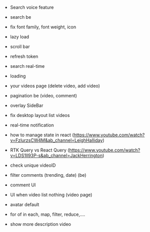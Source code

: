 - Search voice feature
- search be
- fix font family, font weight, icon
- lazy load
- scroll bar
- refresh token
- search real-time
- loading
- your videos page (delete video, add video)
- pagination be (video, comment)
- overlay SideBar
- fix desktop layout list videos
- real-time notification
- how to manage state in react (https://www.youtube.com/watch?v=FzlurzsCW4M&ab_channel=LeighHalliday)
- RTK Query vs React Query (https://www.youtube.com/watch?v=LDS1ll93P-s&ab_channel=JackHerrington)
- check unique videoID
- filter comments (trending, date) (be)
- comment UI
- UI when video list nothing (video page)
- avatar default

- for of in each, map, filter, reduce,....

- show more description video
